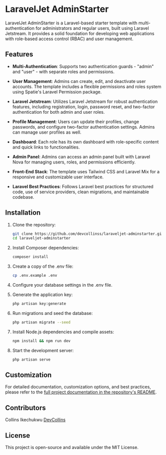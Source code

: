 # LaravelJet AdminStarter

LaravelJet AdminStarter is a Laravel-based starter template with multi-authentication for administrators and regular users, built using Laravel Jetstream. It provides a solid foundation for developing web applications with role-based access control (RBAC) and user management.

## Features

- **Multi-Authentication**: Supports two authentication guards - "admin" and "user" - with separate roles and permissions.

- **User Management**: Admins can create, edit, and deactivate user accounts. The template includes a flexible permissions and roles system using Spatie's Laravel Permission package.

- **Laravel Jetstream**: Utilizes Laravel Jetstream for robust authentication features, including registration, login, password reset, and two-factor authentication for both admin and user roles.

- **Profile Management**: Users can update their profiles, change passwords, and configure two-factor authentication settings. Admins can manage user profiles as well.

- **Dashboard**: Each role has its own dashboard with role-specific content and quick links to functionalities.

- **Admin Panel**: Admins can access an admin panel built with Laravel Nova for managing users, roles, and permissions efficiently.

- **Front-End Stack**: The template uses Tailwind CSS and Laravel Mix for a responsive and customizable user interface.

- **Laravel Best Practices**: Follows Laravel best practices for structured code, use of service providers, clean migrations, and maintainable codebase.

## Installation

1. Clone the repository:

   ```bash
   git clone https://github.com/devcollinss/laraveljet-adminstarter.git
   cd laraveljet-adminstarter

2. Install Composer dependencies:

    ```bash
    composer install

3. Create a copy of the .env file:

    ```bash
    cp .env.example .env

4. Configure your database settings in the .env file.

5. Generate the application key: 

    ```bash
    php artisan key:generate

6. Run migrations and seed the database:

    ```bash
    php artisan migrate --seed

7. Install Node.js dependencies and compile assets:

    ```bash
    npm install && npm run dev

8. Start the development server:

    ```bash
    php artisan serve

## Customization
For detailed documentation, customization options, and best practices, please refer to the [full project documentation in the repository's README]().

## Contributors
Collins Ikechukwu [DevCollins](https://github.com/devcollinss)

## License
This project is open-source and available under the MIT License.
